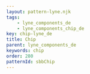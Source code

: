 ```yaml
---
layout: pattern-lyne.njk
tags: 
    - lyne_components_de
    - lyne_components_chip_de
key: chip-lyne_de
title: Chip
parent: lyne_components_de
keywords: chip
order: 280
patternId: sbbChip
---
```

